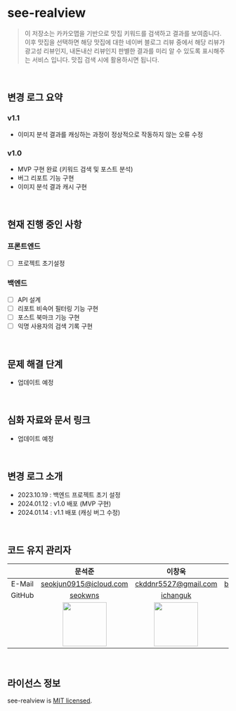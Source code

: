 # see-realview

> 이 저장소는 카카오맵을 기반으로 맛집 키워드를 검색하고 결과를 보여줍니다. 이후 맛집을 선택하면 해당 맛집에 대한 네이버 블로그 리뷰 중에서 해당 리뷰가 광고성 리뷰인지, 내돈내산 리뷰인지 판별한 결과를 미리 알 수 있도록 표시해주는 서비스 입니다. 맛집 검색 시에 활용하시면 됩니다.

</br>

## 변경 로그 요약
### v1.1
- 이미지 분석 결과를 캐싱하는 과정이 정상적으로 작동하지 않는 오류 수정

### v1.0
- MVP 구현 완료 (키워드 검색 및 포스트 분석)
- 버그 리포트 기능 구현
- 이미지 분석 결과 캐시 구현

</br>

## 현재 진행 중인 사항

### 프론트엔드
- [ ] 프로젝트 초기설정

### 백엔드
- [ ] API 설계
- [ ] 리포트 비속어 필터링 기능 구현
- [ ] 포스트 북마크 기능 구현
- [ ] 익명 사용자의 검색 기록 구현

</br>

## 문제 해결 단계
- 업데이트 예정

</br>

## 심화 자료와 문서 링크
- 업데이트 예정

</br>

## 변경 로그 소개
- 2023.10.19 : 백엔드 프로젝트 초기 설정
- 2024.01.12 : v1.0 배포 (MVP 구현)
- 2024.01.14 : v1.1 배포 (캐싱 버그 수정)

</br>

## 코드 유지 관리자
|      | **문석준**                 | **이창욱**                  | **이현빈**                    | **진예규**                       |
|:----:|:--------------------------:|:---------------------------:|:-----------------------------:|:--------------------------------:|
|E-Mail| seokjun0915@icloud.com     | ckddnr5527@gmail.com        | blackhblee@gmail.com          | jyg3485@naver.com                |
|GitHub| [seokwns](https://github.com/seokwns) | [ichanguk](https://github.com/ichanguk) | [blackhblee](https://github.com/blackhblee) | [teriyakki-jin](https://github.com/teriyakki-jin) |
|      | <img src="https://github.com/seokwns.png" width=100px> | <img src="https://github.com/ichanguk.png" width=100px> | <img src="https://github.com/blackhblee.png" width=100px> | <img src="https://github.com/teriyakki-jin.png" width=100px> |

</br>

## 라이선스 정보
see-realview is [MIT licensed](https://github.com/see-realview/see-realview-backend/blob/main/LICENSE).
